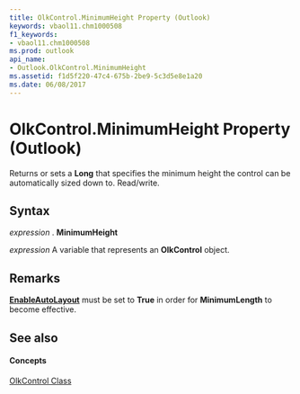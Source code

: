 ```yaml
---
title: OlkControl.MinimumHeight Property (Outlook)
keywords: vbaol11.chm1000508
f1_keywords:
- vbaol11.chm1000508
ms.prod: outlook
api_name:
- Outlook.OlkControl.MinimumHeight
ms.assetid: f1d5f220-47c4-675b-2be9-5c3d5e8e1a20
ms.date: 06/08/2017
---
```



# OlkControl.MinimumHeight Property (Outlook)

Returns or sets a  **Long** that specifies the minimum height the control can be automatically sized down to. Read/write.


## Syntax

 _expression_ . **MinimumHeight**

 _expression_ A variable that represents an **OlkControl** object.


## Remarks

 **[EnableAutoLayout](olkcontrol-enableautolayout-property-outlook.md)** must be set to **True** in order for **MinimumLength** to become effective.


## See also


#### Concepts


[OlkControl Class](olkcontrol-object-outlook.md)

